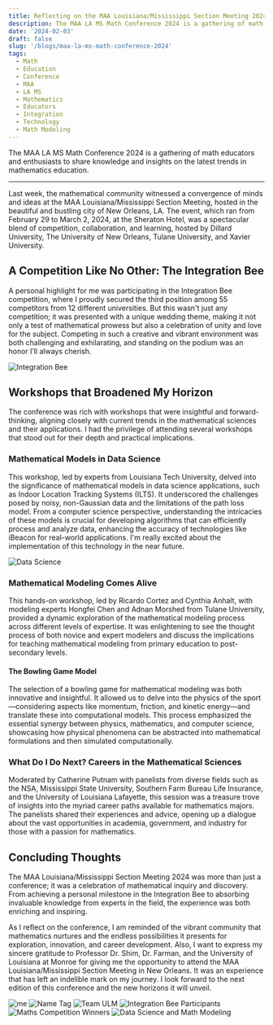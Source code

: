 ```yaml
---
title: Reflecting on the MAA Louisiana/Mississippi Section Meeting 2024
description: The MAA LA MS Math Conference 2024 is a gathering of math educators and enthusiasts to share knowledge and insights on the latest trends in mathematics education.
date: '2024-02-03'
draft: false
slug: '/blogs/maa-la-ms-math-conference-2024'
tags:
  - Math
  - Education
  - Conference
  - MAA
  - LA MS
  - Mathematics
  - Educators
  - Integration
  - Technology
  - Math Modeling
---
```


The MAA LA MS Math Conference 2024 is a gathering of math educators and enthusiasts to share knowledge and insights on the latest trends in mathematics education.

---

Last week, the mathematical community witnessed a convergence of minds and ideas at the MAA Louisiana/Mississippi Section Meeting, hosted in the beautiful and bustling city of New Orleans, LA. The event, which ran from February 29 to March 2, 2024, at the Sheraton Hotel, was a spectacular blend of competition, collaboration, and learning, hosted by Dillard University, The University of New Orleans, Tulane University, and Xavier University.

## A Competition Like No Other: The Integration Bee

A personal highlight for me was participating in the Integration Bee competition, where I proudly secured the third position among 55 competitors from 12 different universities. But this wasn't just any competition; it was presented with a unique wedding theme, making it not only a test of mathematical prowess but also a celebration of unity and love for the subject. Competing in such a creative and vibrant environment was both challenging and exhilarating, and standing on the podium was an honor I’ll always cherish.

![Integration Bee](./integeration-bee.jpg)

## Workshops that Broadened My Horizon

The conference was rich with workshops that were insightful and forward-thinking, aligning closely with current trends in the mathematical sciences and their applications. I had the privilege of attending several workshops that stood out for their depth and practical implications.

### Mathematical Models in Data Science

This workshop, led by experts from Louisiana Tech University, delved into the significance of mathematical models in data science applications, such as Indoor Location Tracking Systems (ILTS). It underscored the challenges posed by noisy, non-Gaussian data and the limitations of the path loss model. From a computer science perspective, understanding the intricacies of these models is crucial for developing algorithms that can efficiently process and analyze data, enhancing the accuracy of technologies like iBeacon for real-world applications. I'm really excited about the implementation of this technology in the near future.

![Data Science](./workshop-1-2.jpg)

### Mathematical Modeling Comes Alive

This hands-on workshop, led by Ricardo Cortez and Cynthia Anhalt, with modeling experts Hongfei Chen and Adnan Morshed from Tulane University, provided a dynamic exploration of the mathematical modeling process across different levels of expertise. It was enlightening to see the thought process of both novice and expert modelers and discuss the implications for teaching mathematical modeling from primary education to post-secondary levels.

#### The Bowling Game Model

The selection of a bowling game for mathematical modeling was both innovative and insightful. It allowed us to delve into the physics of the sport—considering aspects like momentum, friction, and kinetic energy—and translate these into computational models. This process emphasized the essential synergy between physics, mathematics, and computer science, showcasing how physical phenomena can be abstracted into mathematical formulations and then simulated computationally.

### What Do I Do Next? Careers in the Mathematical Sciences

Moderated by Catherine Putnam with panelists from diverse fields such as the NSA, Mississippi State University, Southern Farm Bureau Life Insurance, and the University of Louisiana Lafayette, this session was a treasure trove of insights into the myriad career paths available for mathematics majors. The panelists shared their experiences and advice, opening up a dialogue about the vast opportunities in academia, government, and industry for those with a passion for mathematics.

## Concluding Thoughts

The MAA Louisiana/Mississippi Section Meeting 2024 was more than just a conference; it was a celebration of mathematical inquiry and discovery. From achieving a personal milestone in the Integration Bee to absorbing invaluable knowledge from experts in the field, the experience was both enriching and inspiring.

As I reflect on the conference, I am reminded of the vibrant community that mathematics nurtures and the endless possibilities it presents for exploration, innovation, and career development. Also, I want to express my sincere gratitude to Professor Dr. Shim, Dr. Farman, and the University of Louisiana at Monroe for giving me the opportunity to attend the MAA Louisiana/Mississippi Section Meeting in New Orleans. It was an experience that has left an indelible mark on my journey. I look forward to the next edition of this conference and the new horizons it will unveil.

![me](./me.jpg)
![Name Tag](./maa-name-tag.jpg)
![Team ULM](./ulm-all.jpg)
![Integration Bee Participants](./integeration-university.jpg)
![Maths Competition Winners](./maths-winners.jpg)
![Data Science and Math Modeling](./workshop-1-1.jpg)
